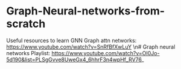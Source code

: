 # Graph-Neural-networks-from-scratch
Useful resources to learn GNN
Graph attn networks: https://www.youtube.com/watch?v=SnRfBfXwLuY
\n# Graph neural networks Playlist: https://www.youtube.com/watch?v=OI0Jo-5d190&list=PLSgGvve8UweGx4_6hhrF3n4wpHf_RV76_
